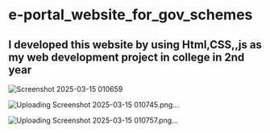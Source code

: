 # e-portal_website_for_gov_schemes
I developed this website by using Html,CSS,,js as my web development project in college in 2nd year
-------------------------------------------------------------------------------------------------------------------------------------------------------------------
![Screenshot 2025-03-15 010659](https://github.com/user-attachments/assets/2152f602-1c1a-4f8e-a16c-9bb22364b67b)

![Uploading Screenshot 2025-03-15 010745.png…]()

![Uploading Screenshot 2025-03-15 010757.png…]()
